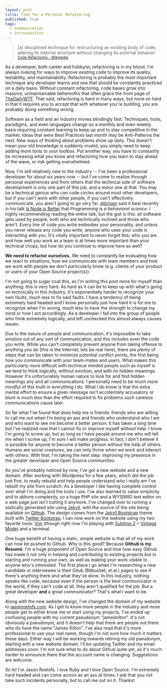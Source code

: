 ```yaml
---
layout: post
title: Time for a Personal Refactoring
published: true
tags:
  - communication
  - introspection
---
```


> [a] disciplined technique for restructuring an existing body of code, altering its internal structure without changing its external behavior
> <small>[Code Refactoring - Wikipedia](http://en.wikipedia.org/wiki/Code_refactoring)</small>

As a developer, both career and hobbyist, refactoring is in my blood. I'm always looking for ways to improve existing code to improve its quality, testability, and maintainability. Refactoring is probably the most important technique any developer learns and one that should be constantly practiced on a daily basis. Without constant refactoring, code bases grow into massive, unmaintainable behemoths that often grace the front page of [TheDailyWTF](http://www.thedailywtf.com). That said, refactoring is hard in many ways, but none so hard in that it requires you to accept that with whatever you're building, you are probably doing something wrong.

Software as a field and an industry moves blindingly fast. Techniques, tools, paradigms, and even languages change on a monthly and even  weekly basis requiring constant learning to keep up and to stay competitive in the market. Ideas that were Best Practices last month may be Anti-Patterns the next. New ways of thinking about problems show up daily. This doesn't mean your old knowledge is suddenly invalid, you simply need to keep adding more tools to your toolbox. Put another way, you have to constantly be increasing what you know and refactoring how you learn to stay ahead of the wave, or risk getting overwhelmed.

Now, I'm still relatively new to the industry -- I've been a professional developer for about six years now -- but I've come to realize through personal experiences and from others that the technical side of software development is only one part of this job, and a minor one at that. You may be a technical genius who can code circles around most other developers, but if you can't work with other people, if you can't effectively communicate, you aren't going to go very far. [@brixen](http://twitter.com/brixen) said it best recently in his talk [Is Node.js Better](http://brixen.io/2012/4/9/is_node_js_better) that *Programming is a behavioral science*. I highly recommending reading the entire talk, but the gist is this: all software gets used by people, both who are technically inclined and those who aren't. Every line of code you write embodies your personality, and unless you never release any code you write, anyone who uses your code is interacting with you. It's vitally important to never forget this; who you are and how well you work as a team is at times more important than your technical chops, but how do you continue to improve here as well?

**We need to refactor ourselves.** We need to constantly be evaluating how we react to situations, how we communicate with team members and how we work with people we don't particularly know (e.g. clients of your product or users of your Open Source project(s)).

I'm not going to sugar coat this, as I'm writing this post more for myself than anything: this is very hard. As hard as it can be to keep up with what's going on technically in this industry, it's exponentially harder to recognize your own faults, much less to fix said faults. I have a tendency of being extremely hard headed and I know personally just how hard it is for me to recognize when I'm wrong, much less to have the strength to change my mind or how I act accordingly. As a developer I fall into the group of people who think extremely logically, and left unchecked this almost always causes issues.

Due to the nature of people and communication, it's impossible to take emotion out of any sort of communication, and this includes even the code you write. While you can't completely prevent anyone from taking offense to anything you do (this is the Internet, lets be real here), there are plenty of steps that can be taken to minimize potential conflict points, the first being how you communicate with your team-mates and users. What makes this particularly more difficult with technical minded people such as myself is we tend to think logically, without emotion, and with no hidden meanings. However it's unfortunately human nature to look for and find hidden meanings any and all communications. I personally need to be much more mindful of this truth in everything I do. What I do know is that the extra mental effort to ensure a given message isn't accidentally accusatory or blunt is much less than the effort required to fix problems such careless communications cause later.

So far what I've found that does help me is friends: friends who are willing to call me out when I'm being an ass and friends who understand who I am and who want to see me become a better person. It has taken a long time but I've realized now that I cannot fix or improve myself without help. I know I'm going to screw up, but as long as I have people around me who will tell me when I screw up, I'm sure I will make progress. In fact, I don't believe it is possible for anyone to become a better person without the help of others. Humans are social creatures, we can only thrive when we work and interact with others. With that, I'm taking the next step: improving my presence in the greater developer and Open Source communities.

As you've probably noticed by now, I've got a new website and a new domain. After working with Wordpress for a few years, which did the job just fine, to really rebuild and help people understand who I really am I've rebuilt my site from scratch. As a developer I like having complete control over what I'm doing and the tools I use. I've also learned to value simplicity and to abhore complexity, so a huge PHP site and a WYSIWIG text editor on a web page just isn't cutting it anymore. I've changed over to running a statically generated site using [Jekyll](https://github.com/mojombo/jekyll), with the source of the site being available on [Github](https://github.com/jameskilton/website). The design comes from the [Jekyll Bootstrap](http://jekyllbootstrap.com/) theme built with [Twitter Bootstrap](http://twitter.github.com/bootstrap/). I can now work on the website using my two favorite tools: [Vim](http://vim.org) (though right now I'm playing with [Sublime 2](http://www.sublimetext.com/) + [Vintage Mode](http://www.sublimetext.com/docs/2/vintage.html)) and a terminal.

One huge benefit of having a static, simple website is that all of my work can now be pushed to Github. Why is this good? Because **Github is my Resumé**. I'm a huge proponent of Open Source and love how easy Github has made it not only in helping and contributing to existing projects but in starting and running your own, as well as making your work visible to anyone who's interested. The first place I go when I'm researching a new candidate or interviewee is their Gitub (Bitbucket, et.al.) pages to see if there's anything there and what they've done. In this industry, nothing speaks like code, because even if the person is the best communicator in the world, if they can't code at all, they aren't qualified for the job. But a great developer **and** a great communicator? That's what I want to be.

Along with the new website design, I've changed the domain of my website to [jasonroelofs.com](http://www.jasonroelofs.com). As I get to know more people in the industry and more people get to either know me or start using my projects, I've ended up confusing people with my current pseudonym "jameskilton". It's not obviously a pseudonym, and it doesn't help that there are people out there who do have the name "James Kilton". I've also read that it's more professional to use your real name, though I'm not sure how much it matters these days. Either way I will be working towards retiring my old pseudonym, starting with a new website domain. I'll be updating Twitter and my email addresses soon. I'm not sure what to do about Github quite yet, as it's much harder to announce there that the account name is changing. Suggestions are welcome.

So hi! I'm Jason Roelofs. I love Ruby and I love Open Source. I'm extremely hard headed and can come across as an ass at times. I ask that you not take such incidents personally, but to call me out on it. Thanks!